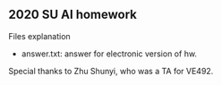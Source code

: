 ## 2020 SU AI homework

Files explanation  
- answer.txt: answer for electronic version of hw.

Special thanks to Zhu Shunyi, who was a TA for VE492.
